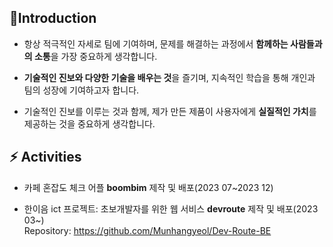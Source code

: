 ## 👋Introduction
- 항상 적극적인 자세로 팀에 기여하며, 문제를 해결하는 과정에서 **함께하는 사람들과의 소통**을 가장 중요하게 생각합니다.

- **기술적인 진보와 다양한 기술을 배우는 것**을 즐기며, 지속적인 학습을 통해 개인과 팀의 성장에 기여하고자 합니다.
 
- 기술적인 진보를 이루는 것과 함께, 제가 만든 제품이 사용자에게 **실질적인 가치**를 제공하는 것을 중요하게 생각합니다.

## ⚡ Activities
 - 카페 혼잡도 체크 어플 **boombim** 제작 및 배포(2023 07~2023 12)<br>
   
 - 한이음 ict 프로젝트: 초보개발자를 위한 웹 서비스 **devroute** 제작 및 배포(2023 03~)<br>
   Repository: https://github.com/Munhangyeol/Dev-Route-BE
 


## 

<!--
**Munhangyeol/Munhangyeol** is a ✨ _special_ ✨ repository because its `README.md` (this file) appears on your GitHub profile.

Here are some ideas to get you started:

- 🔭 I’m currently working on ...
- 🌱 I’m currently learning ...
- 👯 I’m looking to collaborate on ...
- 🤔 I’m looking for help with ...
- 💬 Ask me about ...
- 📫 How to reach me: ...
- 😄 Pronouns: ...
- ⚡ Fun fact: ...
-->
